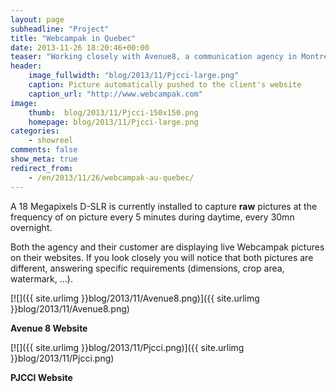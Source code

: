 ```yaml
---
layout: page
subheadline: "Project"
title: "Webcampak in Quebec"
date: 2013-11-26 18:20:46+00:00
teaser: "Working closely with Avenue8, a communication agency in Montreal, QC, we recently deployed a Webcampak to capture a timelapse of the build of a bridge crossing St. Laurent river."
header:
    image_fullwidth: "blog/2013/11/Pjcci-large.png"
    caption: Picture automatically pushed to the client's website
    caption_url: "http://www.webcampak.com"
image:
    thumb:  blog/2013/11/Pjcci-150x150.png
    homepage: blog/2013/11/Pjcci-large.png
categories:
    - showreel
comments: false
show_meta: true
redirect_from:
    - /en/2013/11/26/webcampak-au-quebec/
---
```


A 18 Megapixels D-SLR is currently installed to capture **raw** pictures at the frequency of on picture every 5 minutes during daytime, every 30mn overnight.

Both the agency and their customer are displaying live Webcampak pictures on their websites. If you look closely you will notice that both pictures are different, answering specific requirements (dimensions, crop area, watermark, ...).

[![]({{ site.urlimg }}blog/2013/11/Avenue8.png)]({{ site.urlimg }}blog/2013/11/Avenue8.png)

**Avenue 8 Website**

[![]({{ site.urlimg }}blog/2013/11/Pjcci.png)]({{ site.urlimg }}blog/2013/11/Pjcci.png)

**PJCCI Website**
